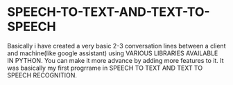 # SPEECH-TO-TEXT-AND-TEXT-TO-SPEECH
Basically i have created a very basic 2-3 conversation lines between a client and machine(like google assistant) using VARIOUS LIBRARIES AVAILABLE IN PYTHON. You can make it more advance by adding more features to it. It was basically my first progrrame in SPEECH TO TEXT AND TEXT TO SPEECH RECOGNITION. 
